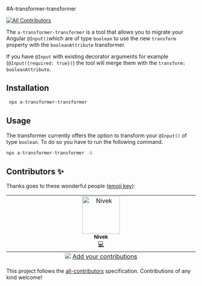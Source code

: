 #A-transformer-transformer

<!-- ALL-CONTRIBUTORS-BADGE:START - Do not remove or modify this section -->

[![All Contributors](https://img.shields.io/badge/all_contributors-1-orange.svg?style=flat-square)](#contributors-)

<!-- ALL-CONTRIBUTORS-BADGE:END -->

The `a-transformer-transformer` is a tool that allows you to migrate your Angular `@Input()`which are of type
`boolean` to use the new `transform` property with the `booleanAttribute` transformer.

If you have `@Input` with existing decorator arguments for example (`@Input({required: true})`) the tool will merge them
with the `transform: booleanAttribute`.

## Installation

```bash
 npx a-transformer-transformer
```

## Usage

The transformer currently offers the option to transform your `@Input()` of type `boolean`.
To do so you have to run the following command.

```bash
npx a-transformer-transformer -b
```

## Contributors ✨

Thanks goes to these wonderful people ([emoji key](https://allcontributors.org/docs/en/emoji-key)):

<!-- ALL-CONTRIBUTORS-LIST:START - Do not remove or modify this section -->
<!-- prettier-ignore-start -->
<!-- markdownlint-disable -->
<table>
  <tbody>
    <tr>
      <td align="center" valign="top" width="14.28%"><a href="https://medium.com/@kevinkreuzer"><img src="https://avatars.githubusercontent.com/u/5468954?v=4?s=100" width="100px;" alt="Nivek"/><br /><sub><b>Nivek</b></sub></a><br /><a href="https://github.com/kreuzerk/a-transform-transformer/commits?author=kreuzerk" title="Code">💻</a></td>
    </tr>
  </tbody>
  <tfoot>
    <tr>
      <td align="center" size="13px" colspan="7">
        <img src="https://raw.githubusercontent.com/all-contributors/all-contributors-cli/1b8533af435da9854653492b1327a23a4dbd0a10/assets/logo-small.svg">
          <a href="https://all-contributors.js.org/docs/en/bot/usage">Add your contributions</a>
        </img>
      </td>
    </tr>
  </tfoot>
</table>

<!-- markdownlint-restore -->
<!-- prettier-ignore-end -->

<!-- ALL-CONTRIBUTORS-LIST:END -->

This project follows the [all-contributors](https://github.com/all-contributors/all-contributors) specification. Contributions of any kind welcome!
